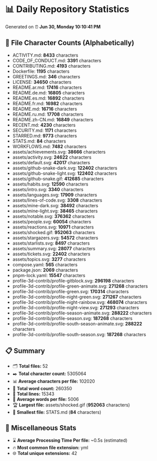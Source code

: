 # 📊 Daily Repository Statistics
Generated on ⏰ **Jun 30, Monday 10:10:41 PM**

## 📂 File Character Counts (Alphabetically)
- ACTIVITY.md: **8433** characters
- CODE_OF_CONDUCT.md: **3391** characters
- CONTRIBUTING.md: **4193** characters
- Dockerfile: **1195** characters
- GREETINGS.md: **346** characters
- LICENSE: **34650** characters
- README.ar.md: **17416** characters
- README.de.md: **16805** characters
- README.es.md: **16892** characters
- README.fr.md: **16982** characters
- README.md: **16716** characters
- README.ru.md: **17708** characters
- README.zh-CN.md: **16849** characters
- RECENT.md: **4230** characters
- SECURITY.md: **1171** characters
- STARRED.md: **9773** characters
- STATS.md: **84** characters
- WORKFLOWS.md: **7482** characters
- assets/achievements.svg: **38666** characters
- assets/activity.svg: **24622** characters
- assets/default.svg: **42017** characters
- assets/github-snake-dark.svg: **122402** characters
- assets/github-snake-light.svg: **122402** characters
- assets/github-snake.gif: **412685** characters
- assets/habits.svg: **12590** characters
- assets/intro.svg: **3340** characters
- assets/languages.svg: **17909** characters
- assets/lines-of-code.svg: **3308** characters
- assets/mine-dark.svg: **38492** characters
- assets/mine-light.svg: **38465** characters
- assets/notable.svg: **376362** characters
- assets/people.svg: **60054** characters
- assets/reactions.svg: **10971** characters
- assets/shocked.gif: **952063** characters
- assets/stargazers.svg: **54572** characters
- assets/starlists.svg: **8497** characters
- assets/summary.svg: **28077** characters
- assets/tickets.svg: **22402** characters
- assets/topics.svg: **3277** characters
- compose.yaml: **565** characters
- package.json: **2069** characters
- pnpm-lock.yaml: **15547** characters
- profile-3d-contrib/profile-gitblock.svg: **296198** characters
- profile-3d-contrib/profile-green-animate.svg: **271268** characters
- profile-3d-contrib/profile-green.svg: **170314** characters
- profile-3d-contrib/profile-night-green.svg: **271267** characters
- profile-3d-contrib/profile-night-rainbow.svg: **468074** characters
- profile-3d-contrib/profile-night-view.svg: **271293** characters
- profile-3d-contrib/profile-season-animate.svg: **288222** characters
- profile-3d-contrib/profile-season.svg: **187268** characters
- profile-3d-contrib/profile-south-season-animate.svg: **288222** characters
- profile-3d-contrib/profile-south-season.svg: **187268** characters

## 📋 Summary
- 🗂️ **Total files:** 52
- ✒️ **Total character count:** 5305064
- 📊 **Average characters per file:** 102020
- 📝 **Total word count:** 260350
- 🧾 **Total lines:** 15343
- 📐 **Average words per file:** 5006
- 🏆 **Largest file:** assets/shocked.gif (**952063** characters)
- 🥉 **Smallest file:** STATS.md (**84** characters)

## 🌟 Miscellaneous Stats
- ⌛ **Average Processing Time Per file:** ~0.5s (estimated)
- 🔥 **Most common file extension:** yml
- 🌐 **Total unique extensions:** 42
